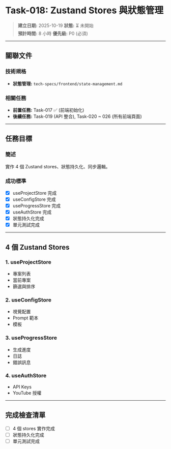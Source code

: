 # Task-018: Zustand Stores 與狀態管理

> **建立日期:** 2025-10-19
> **狀態:** ⏳ 未開始  
> **預計時間:** 8 小時
> **優先級:** P0 (必須)

---

## 關聯文件

### 技術規格
- **狀態管理:** `tech-specs/frontend/state-management.md`

### 相關任務
- **前置任務:** Task-017 ✅ (前端初始化)
- **後續任務:** Task-019 (API 整合), Task-020 ~ 026 (所有前端頁面)

---

## 任務目標

### 簡述
實作 4 個 Zustand stores、狀態持久化、同步邏輯。

### 成功標準
- [x] useProjectStore 完成
- [x] useConfigStore 完成
- [x] useProgressStore 完成
- [x] useAuthStore 完成
- [x] 狀態持久化完成
- [x] 單元測試完成

---

## 4 個 Zustand Stores

### 1. useProjectStore
- 專案列表
- 當前專案
- 篩選與排序

### 2. useConfigStore
- 視覺配置
- Prompt 範本
- 模板

### 3. useProgressStore
- 生成進度
- 日誌
- 錯誤訊息

### 4. useAuthStore
- API Keys
- YouTube 授權

---

## 完成檢查清單

- [ ] 4 個 stores 實作完成
- [ ] 狀態持久化完成
- [ ] 單元測試完成
